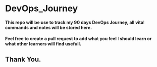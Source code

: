 # DevOps_Journey

#### This repo will be use to track my 90 days DevOps Journey, all vital commands and notes will be stored here. 
#### Feel free to create a pull request to add what you feel I should learn or what other learners will find usefull. 
## Thank You. 
